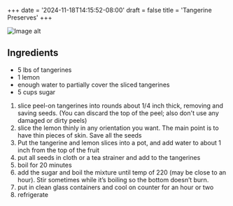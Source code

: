 +++
date = '2024-11-18T14:15:52-08:00'
draft = false
title = 'Tangerine Preserves'
+++

![Image alt](/images/jam.jpg)

## Ingredients

- 5 lbs of tangerines
- 1 lemon
- enough water to partially cover the sliced tangerines
- 5 cups sugar

1. slice peel-on tangerines into rounds about 1/4 inch thick, removing and saving seeds. (You can discard the top of the peel; also don't use any damaged or dirty peels)
1. slice the lemon thinly in any orientation you want. The main point is to have thin pieces of skin. Save all the seeds
1. Put the tangerine and lemon slices into a pot, and add water to about 1 inch from the top of the fruit
1. put all seeds in cloth or a tea strainer and add to the tangerines
1. boil for 20 minutes
1. add the sugar and boil the mixture until temp of 220 (may be close to an hour). Stir sometimes while it’s boiling so the bottom doesn’t burn.
1. put in clean glass containers and cool on counter for an hour or two
1. refrigerate
